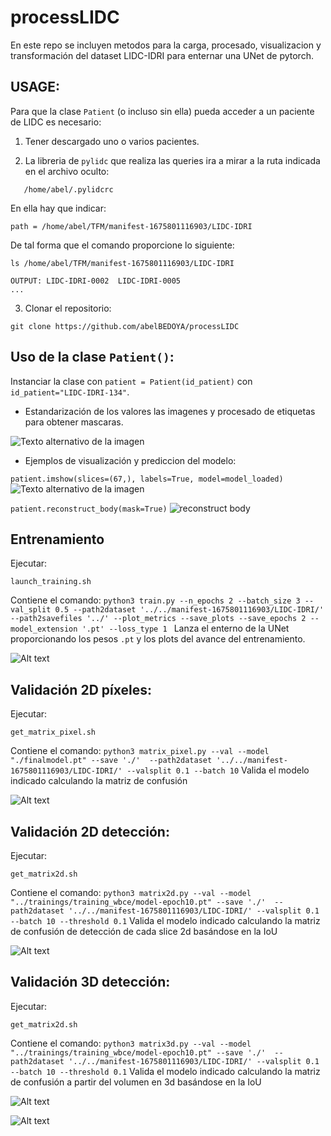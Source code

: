 # processLIDC
En este repo se incluyen metodos para la carga, procesado, visualizacion y transformación del dataset LIDC-IDRI para enternar una UNet de pytorch.

## USAGE:

Para que la clase `Patient` (o incluso sin ella) pueda acceder a un paciente de LIDC es necesario:

1. Tener descargado uno o varios pacientes.

2. La libreria de `pylidc` que realiza las queries ira a mirar a la ruta indicada en el archivo oculto:
```
   /home/abel/.pylidcrc
   ```
   En ella hay que indicar:

   ```
   path = /home/abel/TFM/manifest-1675801116903/LIDC-IDRI
   ```

   De tal forma que el comando proporcione lo siguiente: 
   ```
   ls /home/abel/TFM/manifest-1675801116903/LIDC-IDRI

   OUTPUT: LIDC-IDRI-0002  LIDC-IDRI-0005
   ... 
   ```


3. Clonar el repositorio:
```
git clone https://github.com/abelBEDOYA/processLIDC
```

## Uso de la clase `Patient()`:

Instanciar la clase con `patient = Patient(id_patient)` con `id_patient="LIDC-IDRI-134"`.

- Estandarización de los valores las imagenes y procesado de etiquetas para obtener mascaras.

![Texto alternativo de la imagen](./assets/collage_img_mask.png)

- Ejemplos de visualización y prediccion del modelo:

`patient.imshow(slices=(67,), labels=True, model=model_loaded)`
![Texto alternativo de la imagen](./assets/prediction.png)

`patient.reconstruct_body(mask=True)`
![reconstruct body](./assets/reconstruct_body.png)


## Entrenamiento

Ejecutar:
```
launch_training.sh
```
Contiene el comando: `python3 train.py --n_epochs 2 --batch_size 3 --val_split 0.5 --path2dataset '../../manifest-1675801116903/LIDC-IDRI/' --path2savefiles '../' --plot_metrics --save_plots --save_epochs 2 --model_extension '.pt' --loss_type 1
`
Lanza el enterno de la UNet proporcionando los pesos `.pt` y los plots del avance del entrenamiento.

![Alt text](./assets/loss_epoch_37.png)


## Validación 2D píxeles:


Ejecutar:
```
get_matrix_pixel.sh
```
Contiene el comando: `python3 matrix_pixel.py --val --model "./finalmodel.pt" --save './'  --path2dataset '../../manifest-1675801116903/LIDC-IDRI/' --valsplit 0.1 --batch 10`
Valida el modelo indicado calculando la matriz de confusión

![Alt text](./assets/matrix_pixel.png)


## Validación 2D detección:


Ejecutar:
```
get_matrix2d.sh
```
Contiene el comando: `python3 matrix2d.py --val --model "../trainings/training_wbce/model-epoch10.pt" --save './'  --path2dataset '../../manifest-1675801116903/LIDC-IDRI/' --valsplit 0.1 --batch 10 --threshold 0.1`
Valida el modelo indicado calculando la matriz de confusión de detección de cada slice 2d basándose en la IoU

![Alt text](./assets/matrix2d.png)

## Validación 3D detección:


Ejecutar:
```
get_matrix2d.sh
```
Contiene el comando: `python3 matrix3d.py --val --model "../trainings/training_wbce/model-epoch10.pt" --save './'  --path2dataset '../../manifest-1675801116903/LIDC-IDRI/' --valsplit 0.1 --batch 10 --threshold 0.1`
Valida el modelo indicado calculando la matriz de confusión a partir del volumen en 3d basándose en la IoU

![Alt text](./assets/matrix3d.png)



![Alt text](./assets/3d.png)



